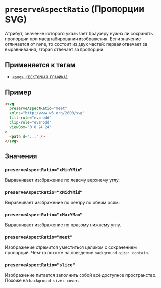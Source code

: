 # `preserveAspectRatio` (Пропорции SVG)

Атрибут, значение которого указывает браузеру нужно ли сохранять пропорции при масштабировании изображения. Если значение отличается от none, то состоит из двух частей: первая отвечает за выравнивания, вторая отвечает за пропорции.

## Применяется к тегам

- [`<svg> (ВЕКТОРНАЯ ГРАФИКА)`](<../TAGS MEDIA/svg.md>)

## Пример

```html
<svg
  preserveAspectRatio="meet"
  xmlns="http://www.w3.org/2000/svg"
  fill-rule="evenodd"
  clip-rule="evenodd"
  viewBox="0 0 24 24"
>
  <path d="..." />
</svg>
```

## Значения

### `preserveAspectRatio="xMinYMin"`

Выравнивает изображение по левому верхнему углу.

### `preserveAspectRatio="xMidYMid"`

Выравнивает изображение по центру по обеим осям.

### `preserveAspectRatio="xMaxYMax"`

Выравнивает изображение по правому нижнему углу.

### `preserveAspectRatio="meet"`

Изображение стремится уместиться целиком с сохранением пропорций. Чем-то похоже на поведение `background-size: contain`.

### `preserveAspectRatio="slice"`

Изображение пытается заполнить собой всё доступное пространство. Похоже на `background-size: cover`.
